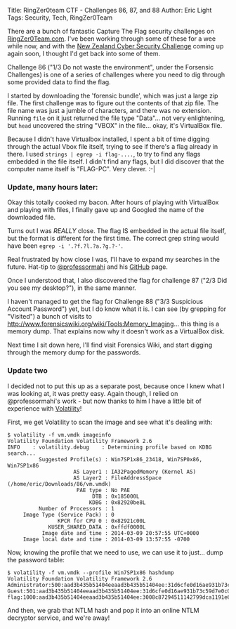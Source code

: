 Title: RingZer0team CTF - Challenges 86, 87, and 88
Author: Eric Light
Tags: Security, Tech, RingZer0Team

There are a bunch of fantastic Capture The Flag security challenges on [RingZer0Team.com](https://www.ringzer0team.com).  I've been working through some of these for a wee while now, and with the [New Zealand Cyber Security Challenge](https://www.cybersecuritychallenge.org.nz/) coming up again soon, I thought I'd get back into some of them.

Challenge 86 ("1/3 Do not waste the environment", under the Forsensic Challenges) is one of a series of challenges where you need to dig through some provided data to find the flag.

I started by downloading the 'forensic bundle', which was just a large zip file.  The first challenge was to figure out the contents of that zip file.  The file name was just a jumble of characters, and there was no extension.  Running `file` on it just returned the file type "Data"... not very enlightening, but `head` uncovered the string "VBOX" in the file... okay, it's VirtualBox file.

Because I didn't have Virtualbox installed, I spent a bit of time digging through the actual Vbox file itself, trying to see if there's a flag already in there.  I used `strings | egrep -i flag-....`, to try to find any flags embedded in the file itself.  I didn't find any flags, but I did discover that the computer name itself is "FLAG-PC".  Very clever.  :-|

### Update, many hours later:

Okay this totally cooked my bacon.  After hours of playing with VirtualBox and playing with files, I finally gave up and Googled the name of the downloaded file.

Turns out I was _REALLY_ close.  The flag IS embedded in the actual file itself, but the format is different for the first time.  The correct grep string would have been `egrep -i '.?f.?l.?a.?g.?-'`.

Real frustrated by how close I was, I'll have to expand my searches in the future.  Hat-tip to [@professormahi](https://twitter.com/professormahi) and his [GitHub](https://github.com/professormahi/CTF/tree/master/ringzer0team/Forensics/1-3%20Do%20not%20waste%20the%20enviroment) page.

Once I understood that, I also discovered the flag for challenge 87 ("2/3 Did you see my desktop?"), in the same manner.

I haven't managed to get the flag for Challenge 88 ("3/3 Suspicious Account Password") yet, but I do know what it is.  I can see (by grepping for "Visited") a bunch of visits to <http://www.forensicswiki.org/wiki/Tools:Memory_Imaging>... this thing is a memory dump.  That explains now why it doesn't work as a VirtualBox disk.

Next time I sit down here, I'll find visit Forensics Wiki, and start digging through the memory dump for the passwords.

### Update two

I decided not to put this up as a separate post, because once I knew what I was looking at, it was pretty easy.  Again though, I relied on @professormahi's work - but now thanks to him I have a little bit of experience with [Volatility](https://www.volatilityfoundation.org/)!

First, we get Volatility to scan the image and see what it's dealing with:

	$ volatility -f vm.vmdk imageinfo
	Volatility Foundation Volatility Framework 2.6
	INFO    : volatility.debug    : Determining profile based on KDBG search...
	          Suggested Profile(s) : Win7SP1x86_23418, Win7SP0x86, Win7SP1x86
	                     AS Layer1 : IA32PagedMemory (Kernel AS)
	                     AS Layer2 : FileAddressSpace (/home/eric/Downloads/86/vm.vmdk)
	                      PAE type : No PAE
	                           DTB : 0x185000L
	                          KDBG : 0x82920be8L
	          Number of Processors : 1
	     Image Type (Service Pack) : 0
	                KPCR for CPU 0 : 0x82921c00L
	             KUSER_SHARED_DATA : 0xffdf0000L
	           Image date and time : 2014-03-09 20:57:55 UTC+0000
	     Image local date and time : 2014-03-09 13:57:55 -0700

Now, knowing the profile that we need to use, we can use it to just... dump the password table:

	$ volatility -f vm.vmdk --profile Win7SP1x86 hashdump
	Volatility Foundation Volatility Framework 2.6
	Administrator:500:aad3b435b51404eeaad3b435b51404ee:31d6cfe0d16ae931b73c59d7e0c089c0:::
	Guest:501:aad3b435b51404eeaad3b435b51404ee:31d6cfe0d16ae931b73c59d7e0c089c0:::
	flag:1000:aad3b435b51404eeaad3b435b51404ee:3008c87294511142799dca1191e69a0f:::

And then, we grab that NTLM hash and pop it into an online NTLM decryptor service, and we're away!
